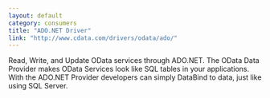 ```yaml
---
layout: default
category: consumers
title: "ADO.NET Driver"
link: "http://www.cdata.com/drivers/odata/ado/"
---
```

Read, Write, and Update OData services through ADO.NET. The OData Data Provider makes OData Services look like SQL tables in your applications. With the ADO.NET Provider developers can simply DataBind to data, just like using SQL Server.
